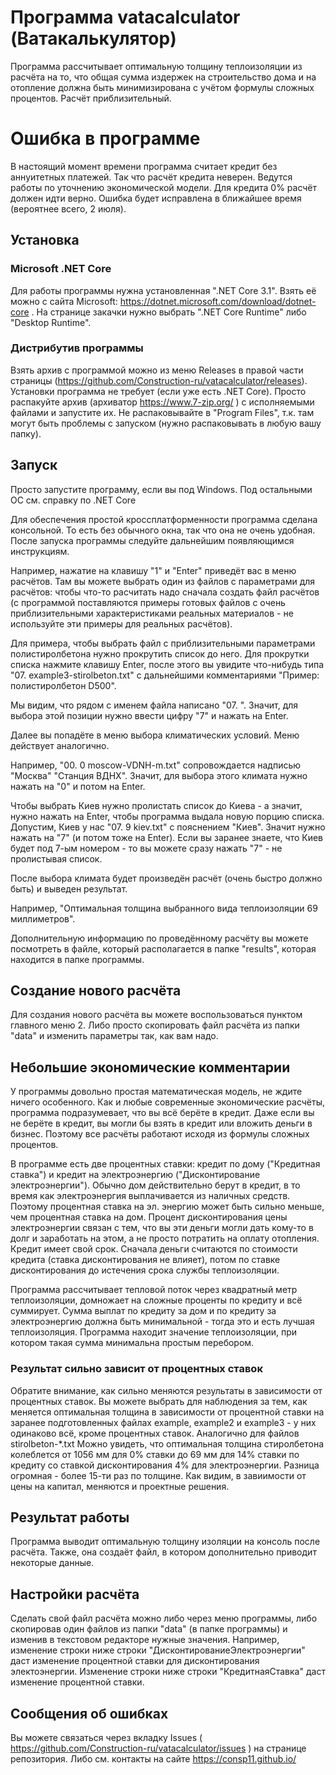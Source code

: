 # Программа vatacalculator (Ватакалькулятор)
Программа рассчитывает оптимальную толщину теплоизоляции из расчёта на то, что общая сумма издержек на строительство дома и на отопление должна быть минимизирована с учётом формулы сложных процентов. Расчёт приблизительный.

# Ошибка в программе
В настоящий момент времени программа считает кредит без аннуитетных платежей. Так что расчёт кредита неверен. Ведутся работы по уточнению экономической модели.
Для кредита 0% расчёт должен идти верно.
Ошибка будет исправлена в ближайшее время (вероятнее всего, 2 июля).

## Установка

### Microsoft .NET Core
Для работы программы нужна установленная ".NET Core 3.1". Взять её можно с сайта Microsoft: https://dotnet.microsoft.com/download/dotnet-core . На странице закачки нужно выбрать ".NET Core Runtime" либо "Desktop Runtime".

### Дистрибутив программы
Взять архив с программой можно из меню Releases в правой части страницы (https://github.com/Construction-ru/vatacalculator/releases).
Установки программа не требует (если уже есть .NET Core).
Просто распакуйте архив (архиватор https://www.7-zip.org/ ) с исполняемыми файлами и запустите их. Не распаковывайте в "Program Files", т.к. там могут быть проблемы с запуском (нужно распаковывать в любую вашу папку).


## Запуск
Просто запустите программу, если вы под Windows. Под остальными ОС см. справку по .NET Core

Для обеспечения простой кроссплатформенности программа сделана консольной. То есть без обычного окна, так что она не очень удобная.
После запуска программы следуйте дальнейшим появляющимся инструкциям.

Например, нажатие на клавишу "1" и "Enter" приведёт вас в меню расчётов. Там вы можете выбрать один из файлов с параметрами для расчётов: чтобы что-то расчитать надо сначала создать файл расчётов (с программой поставляются примеры готовых файлов с очень приблизительными характеристиками реальных материалов - не используйте эти примеры для реальных расчётов).

Для примера, чтобы выбрать файл с приблизительными параметрами полистиролбетона нужно прокрутить список до него. Для прокрутки списка нажмите клавишу Enter, после этого вы увидите что-нибудь типа "07. example3-stirolbeton.txt" с дальнейшими комментариями "Пример: полистиролбетон D500".


Мы видим, что рядом с именем файла написано "07. ". Значит, для выбора этой позиции нужно ввести цифру "7" и нажать на Enter.

Далее вы попадёте в меню выбора климатических условий. Меню действует аналогично.

Например, "00. 0 moscow-VDNH-m.txt" сопровождается надписью "Москва" "Станция ВДНХ". Значит, для выбора этого климата нужно нажать на "0" и потом на Enter.

Чтобы выбрать Киев нужно пролистать список до Киева - а значит, нужно нажать на Enter, чтобы программа выдала новую порцию списка.
Допустим, Киев у нас "07. 9 kiev.txt" с пояснением "Киев". Значит нужно нажать на "7" (и потом тоже на Enter). Если вы заранее знаете, что Киев будет под 7-ым номером - то вы можете сразу нажать "7" - не пролистывая список.

После выбора климата будет произведён расчёт (очень быстро должно быть) и выведен результат.

Например, "Оптимальная толщина выбранного вида теплоизоляции 69 миллиметров".

Дополнительную информацию по проведённому расчёту вы можете посмотреть в файле, который располагается в папке "results", которая находится в папке программы.

## Создание нового расчёта
Для создания нового расчёта вы можете воспользоваться пунктом главного меню 2. Либо просто скопировать файл расчёта из папки "data" и изменить параметры так, как вам надо.

## Небольшие экономические комментарии

У программы довольно простая математическая модель, не ждите ничего особенного.
Как и любые современные экономические расчёты, программа подразумевает, что вы всё берёте в кредит. Даже если вы не берёте в кредит, вы могли бы взять в кредит или вложить деньги в бизнес. Поэтому все расчёты работают исходя из формулы сложных процентов.

В программе есть две процентных ставки: кредит по дому ("Кредитная ставка") и кредит на электроэнергию ("Дисконтирование электроэнергии").
Обычно дом действительно берут в кредит, в то время как электроэнергия выплачивается из наличных средств. Поэтому процентная ставка на эл. энергию может быть сильно меньше, чем процентная ставка на дом. Процент дисконтирования цены электроэнергии связан с тем, что вы эти деньги могли дать кому-то в долг и заработать на этом, а не просто потратить на оплату отопления.
Кредит имеет свой срок. Сначала деньги считаются по стоимости кредита (ставка дисконтирования не влияет), потом по ставке дисконтирования до истечения срока службы теплоизоляции.

Программа рассчитывает тепловой поток через квадратный метр теплоизоляции, домножает на сложные проценты по кредиту и всё суммирует. Сумма выплат по кредиту за дом и по кредиту за электроэнергию должна быть минимальной - тогда это и есть лучшая теплоизоляция. Программа находит значение теплоизоляции, при котором такая сумма минимальна простым перебором.

### Результат сильно зависит от процентных ставок
Обратите внимание, как сильно меняются результаты в зависимости от процентных ставок. Вы можете выбрать для наблюдения за тем, как меняется оптимальная толщина в зависимости от процентной ставки на заранее подготовленных файлах example, example2 и example3 - у них одинаково всё, кроме процентных ставок. Аналогично для файлов stirolbeton-*.txt
Можно увидеть, что оптимальная толщина стиролбетона колеблется от 1056 мм для 0% ставки до 69 мм для 14% ставки по кредиту со ставкой дисконтирования 4% для электроэнергии.
Разница огромная - более 15-ти раз по толщине. Как видим, в завиимости от цены на капитал, меняются и проектные решения.

## Результат работы
Программа выводит оптимальную толщину изоляции на консоль после расчёта.
Также, она создаёт файл, в котором дополнительно приводит некоторые данные.

## Настройки расчёта
Сделать свой файл расчёта можно либо через меню программы, либо скопировав один файлов из папки "data" (в папке программы) и изменив в текстовом редакторе нужные значения.
Например, изменение строки ниже строки "ДисконтированиеЭлектроэнергии" даст изменение процентной ставки для дисконтирования электоэнергии.
Изменение строки ниже строки "КредитнаяСтавка" даст изменение процентной ставки.

## Сообщения об ошибках
Вы можете связаться через вкладку Issues ( https://github.com/Construction-ru/vatacalculator/issues ) на странице репозитория. Либо см. контакты на сайте https://consp11.github.io/
